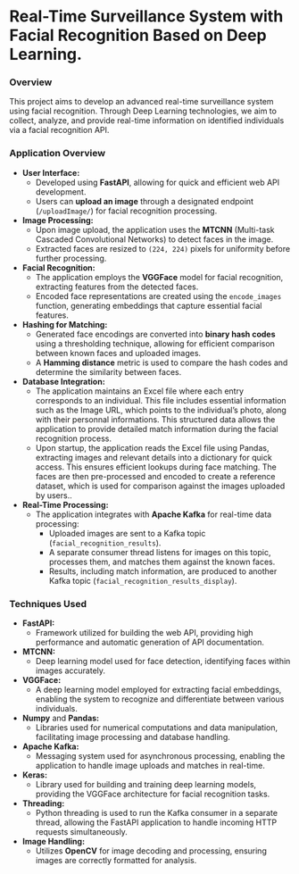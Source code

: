 <h1>Real-Time Surveillance System with Facial Recognition Based on Deep Learning.</h1>
<h3>Overview</h3>
This project aims to develop an advanced real-time surveillance system using facial recognition.
Through Deep Learning technologies, we aim to collect, analyze, and provide real-time information on identified individuals via a facial recognition API.
    <h3>Application Overview</h3>
    <ul>
        <li>
            <strong>User Interface:</strong>
            <ul>
                <li>Developed using <strong>FastAPI</strong>, allowing for quick and efficient web API development.</li>
                <li>Users can <strong>upload an image</strong> through a designated endpoint (<code>/uploadImage/</code>) for facial recognition processing.</li>
            </ul>
        </li>
        <li>
            <strong>Image Processing:</strong>
            <ul>
                <li>Upon image upload, the application uses the <strong>MTCNN</strong> (Multi-task Cascaded Convolutional Networks) to detect faces in the image.</li>
                <li>Extracted faces are resized to <code>(224, 224)</code> pixels for uniformity before further processing.</li>
            </ul>
        </li>
        <li>
            <strong>Facial Recognition:</strong>
            <ul>
                <li>The application employs the <strong>VGGFace</strong> model for facial recognition, extracting features from the detected faces.</li>
                <li>Encoded face representations are created using the <code>encode_images</code> function, generating embeddings that capture essential facial features.</li>
            </ul>
        </li>
        <li>
            <strong>Hashing for Matching:</strong>
            <ul>
                <li>Generated face encodings are converted into <strong>binary hash codes</strong> using a thresholding technique, allowing for efficient comparison between known faces and uploaded images.</li>
                <li>A <strong>Hamming distance</strong> metric is used to compare the hash codes and determine the similarity between faces.</li>
            </ul>
        </li>
        <li>
            <strong>Database Integration:</strong>
            <ul>
                <li>The application maintains an Excel file where each entry corresponds to an individual. This file includes essential information such as the Image URL, which points to the individual’s photo, along with their personnal informations. This structured data allows the application to provide detailed match information during the facial recognition process.</li>
                <li>Upon startup, the application reads the Excel file using Pandas, extracting images and relevant details into a dictionary for quick access. This ensures efficient lookups during face matching. The faces are then pre-processed and encoded to create a reference dataset, which is used for comparison against the images uploaded by users..</li>
            </ul>
        </li>
        <li>
            <strong>Real-Time Processing:</strong>
            <ul>
                <li>The application integrates with <strong>Apache Kafka</strong> for real-time data processing:
                    <ul>
                        <li>Uploaded images are sent to a Kafka topic (<code>facial_recognition_results</code>).</li>
                        <li>A separate consumer thread listens for images on this topic, processes them, and matches them against the known faces.</li>
                        <li>Results, including match information, are produced to another Kafka topic (<code>facial_recognition_results_display</code>).</li>
                    </ul>
                </li>
            </ul>
        </li>
    </ul>
    <h3>Techniques Used</h3>
    <ul>
        <li>
            <strong>FastAPI:</strong>
            <ul>
                <li>Framework utilized for building the web API, providing high performance and automatic generation of API documentation.</li>
            </ul>
        </li>
        <li>
            <strong>MTCNN:</strong>
            <ul>
                <li>Deep learning model used for face detection, identifying faces within images accurately.</li>
            </ul>
        </li>
        <li>
            <strong>VGGFace:</strong>
            <ul>
                <li>A deep learning model employed for extracting facial embeddings, enabling the system to recognize and differentiate between various individuals.</li>
            </ul>
        </li>
        <li>
            <strong>Numpy</strong> and <strong>Pandas:</strong>
            <ul>
                <li>Libraries used for numerical computations and data manipulation, facilitating image processing and database handling.</li>
            </ul>
        </li>
        <li>
            <strong>Apache Kafka:</strong>
            <ul>
                <li>Messaging system used for asynchronous processing, enabling the application to handle image uploads and matches in real-time.</li>
            </ul>
        </li>
        <li>
            <strong>Keras:</strong>
            <ul>
                <li>Library used for building and training deep learning models, providing the VGGFace architecture for facial recognition tasks.</li>
            </ul>
        </li>
        <li>
            <strong>Threading:</strong>
            <ul>
                <li>Python threading is used to run the Kafka consumer in a separate thread, allowing the FastAPI application to handle incoming HTTP requests simultaneously.</li>
            </ul>
        </li>
        <li>
            <strong>Image Handling:</strong>
            <ul>
                <li>Utilizes <strong>OpenCV</strong> for image decoding and processing, ensuring images are correctly formatted for analysis.</li>
            </ul>
        </li>
    </ul>

</body>
</html>
